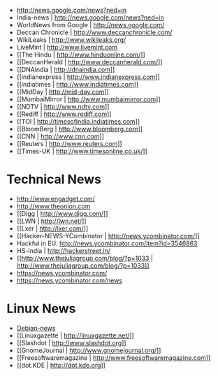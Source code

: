 + http://news.google.com/news?ned=in
+ India-news | http://news.google.com/news?ned=in
+ WorldNews from Google | http://news.google.com/
+ Deccan Chronicle | http://www.deccanchronicle.com/
+ WikiLeaks | http://www.wikileaks.org/
+ LiveMint | http://www.livemint.com
+ [[The Hindu | http://www.hinduonline.com/]]
+ [[DeccanHerald | http://www.deccanherald.com/]] 
+ [[DNAindia | http://dnaindia.com]] 
+ [[indianexpress | http://www.indianexpress.com]] 
+ [[indiatimes | http://www.indiatimes.com]]
+ [[MidDay | http://mid-day.com]]
+ [[MumbaiMirror | http://www.mumbaimirror.com]] 
+ [[NDTV | http://www.ndtv.com]] 
+ [[Rediff | http://www.rediff.com]]
+ [[TOI | http://timesofindia.indiatimes.com]] 
+ [[BloomBerg | http://www.bloomberg.com]] 
+ [[CNN | http://www.cnn.com]] 
+ [[Reuters | http://www.reuters.com]] 
+ [[Times-UK | http://www.timesonline.co.uk/]]

# Technical News
+ http://www.engadget.com/
+ http://www.theonion.com
+ [[Digg | http://www.digg.com/]]
+ [[LWN | http://lwn.net/]] 
+ [[Lxer | http://lxer.com/]]
+ [[Hacker-NEWS-YCombinator | http://news.ycombinator.com/]]
+ Hackful in EU: http://news.ycombinator.com/item?id=3546863
+ HS-india | http://hackerstreet.in/
+ [[http://www.thejuliagroup.com/blog/?p=1033 | http://www.thejuliagroup.com/blog/?p=1033]]
+ https://news.ycombinator.com/
+ https://news.ycombinator.com/news

# Linux News
+ [Debian-news](http://debian-news.net/) 
+ [[Linuxgazette | http://linuxgazette.net/]] 
+ [[Slashdot | http://www.slashdot.org]] 
+ [[GnomeJournal | http://www.gnomejournal.org/]] 
+ [[Freesoftwaremagazine | http://www.freesoftwaremagazine.com]] 
+ [[dot.KDE | http://dot.kde.org]]

